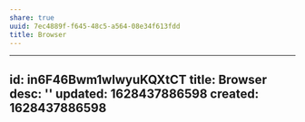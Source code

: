 ```yaml
---
share: true
uuid: 7ec4889f-f645-48c5-a564-08e34f613fdd
title: Browser
---
```

---
id: in6F46Bwm1wlwyuKQXtCT
title: Browser
desc: ''
updated: 1628437886598
created: 1628437886598
---

